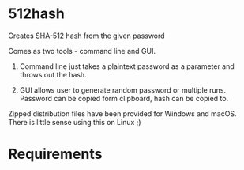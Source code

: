 # 512hash
Creates SHA-512 hash from the given password

Comes as two tools - command line and GUI.

1) Command line just takes a plaintext password as a parameter and throws out the hash.

2) GUI allows user to generate random password or multiple runs.
Password can be copied form clipboard, hash can be copied to.

Zipped distribution files have been provided for Windows and macOS.
There is little sense using this on Linux ;)

# Requirements
